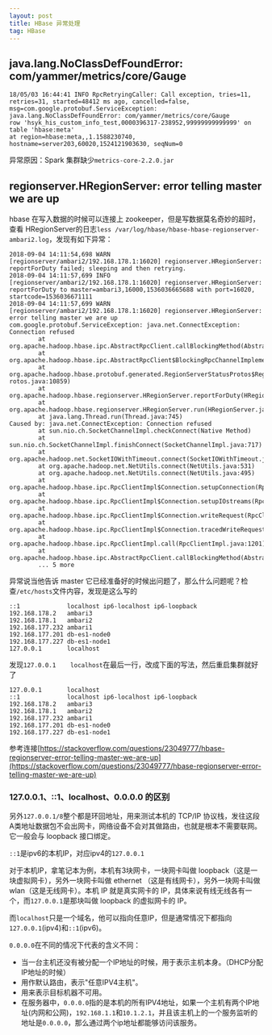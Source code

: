 ```yaml
---
layout: post
title: HBase 异常处理
tag: HBase
---
```

## java.lang.NoClassDefFoundError: com/yammer/metrics/core/Gauge
```console
18/05/03 16:44:41 INFO RpcRetryingCaller: Call exception, tries=11, retries=31, started=48412 ms ago, cancelled=false, 
msg=com.google.protobuf.ServiceException: java.lang.NoClassDefFoundError: com/yammer/metrics/core/Gauge 
row 'hsyk_his_custom_info_test,0000396317-238952,99999999999999' on table 'hbase:meta' 
at region=hbase:meta,,1.1588230740, hostname=server203,60020,1524121903630, seqNum=0
```

异常原因：Spark 集群缺少`metrics-core-2.2.0.jar`


## regionserver.HRegionServer: error telling master we are up
hbase 在写入数据的时候可以连接上 zookeeper，但是写数据莫名奇妙的超时，查看 HRegionServer的日志`less /var/log/hbase/hbase-hbase-regionserver-ambari2.log`，发现有如下异常：
```console
2018-09-04 14:11:54,698 WARN  [regionserver/ambari2/192.168.178.1:16020] regionserver.HRegionServer: reportForDuty failed; sleeping and then retrying.
2018-09-04 14:11:57,699 INFO  [regionserver/ambari2/192.168.178.1:16020] regionserver.HRegionServer: reportForDuty to master=ambari3,16000,1536036665688 with port=16020, startcode=1536036671111
2018-09-04 14:11:57,699 WARN  [regionserver/ambari2/192.168.178.1:16020] regionserver.HRegionServer: error telling master we are up
com.google.protobuf.ServiceException: java.net.ConnectException: Connection refused
        at org.apache.hadoop.hbase.ipc.AbstractRpcClient.callBlockingMethod(AbstractRpcClient.java:228)
        at org.apache.hadoop.hbase.ipc.AbstractRpcClient$BlockingRpcChannelImplementation.callBlockingMethod(AbstractRpcClient.java:292)
        at org.apache.hadoop.hbase.protobuf.generated.RegionServerStatusProtos$RegionServerStatusService$BlockingStub.regionServerStartup(RegionServerStatusP
rotos.java:10859)
        at org.apache.hadoop.hbase.regionserver.HRegionServer.reportForDuty(HRegionServer.java:2468)
        at org.apache.hadoop.hbase.regionserver.HRegionServer.run(HRegionServer.java:957)
        at java.lang.Thread.run(Thread.java:745)
Caused by: java.net.ConnectException: Connection refused
        at sun.nio.ch.SocketChannelImpl.checkConnect(Native Method)
        at sun.nio.ch.SocketChannelImpl.finishConnect(SocketChannelImpl.java:717)
        at org.apache.hadoop.net.SocketIOWithTimeout.connect(SocketIOWithTimeout.java:206)
        at org.apache.hadoop.net.NetUtils.connect(NetUtils.java:531)
        at org.apache.hadoop.net.NetUtils.connect(NetUtils.java:495)
        at org.apache.hadoop.hbase.ipc.RpcClientImpl$Connection.setupConnection(RpcClientImpl.java:410)
        at org.apache.hadoop.hbase.ipc.RpcClientImpl$Connection.setupIOstreams(RpcClientImpl.java:716)
        at org.apache.hadoop.hbase.ipc.RpcClientImpl$Connection.writeRequest(RpcClientImpl.java:889)
        at org.apache.hadoop.hbase.ipc.RpcClientImpl$Connection.tracedWriteRequest(RpcClientImpl.java:856)
        at org.apache.hadoop.hbase.ipc.RpcClientImpl.call(RpcClientImpl.java:1201)
        at org.apache.hadoop.hbase.ipc.AbstractRpcClient.callBlockingMethod(AbstractRpcClient.java:218)
        ... 5 more
```

异常说当他告诉 master 它已经准备好的时候出问题了，那么什么问题呢？检查`/etc/hosts`文件内容，发现是这么写的
```shell
::1             localhost ip6-localhost ip6-loopback
192.168.178.2   ambari3
192.168.178.1   ambari2
192.168.177.232 ambari1
192.168.177.201 db-es1-node0
192.168.177.227 db-es1-node1
127.0.0.1       localhost
```

发现`127.0.0.1    localhost`在最后一行，改成下面的写法，然后重启集群就好了
```shell
127.0.0.1       localhost
::1             localhost ip6-localhost ip6-loopback
192.168.178.2   ambari3
192.168.178.1   ambari2
192.168.177.232 ambari1
192.168.177.201 db-es1-node0
192.168.177.227 db-es1-node1
```

参考连接[https://stackoverflow.com/questions/23049777/hbase-regionserver-error-telling-master-we-are-up](https://stackoverflow.com/questions/23049777/hbase-regionserver-error-telling-master-we-are-up)

### 127.0.0.1、::1、localhost、0.0.0.0 的区别

另外`127.0.0.1/8`整个都是环回地址，用来测试本机的 TCP/IP 协议栈，发往这段A类地址数据包不会出网卡，网络设备不会对其做路由，也就是根本不需要联网。它一般会与 loopback 接口绑定。

`::1`是ipv6的本机IP，对应ipv4的`127.0.0.1`

对于本机IP，拿笔记本为例，本机有3块网卡，一块网卡叫做 loopback（这是一块虚拟网卡），另外一块网卡叫做 ethernet （这是有线网卡），另外一块网卡叫做 wlan（这是无线网卡）。本机 IP 就是真实网卡的 IP，具体来说有线无线各有一个，而`127.0.0.1`是那块叫做 loopback 的虚拟网卡的 IP。

而`localhost`只是一个域名，他可以指向任意IP，但是通常情况下都指向`127.0.0.1`(ipv4)和`::1`(ipv6)。

`0.0.0.0`在不同的情况下代表的含义不同：
* 当一台主机还没有被分配一个IP地址的时候，用于表示主机本身。（DHCP分配IP地址的时候）
* 用作默认路由，表示"任意IPV4主机"。
* 用来表示目标机器不可用。
* 在服务器中，`0.0.0.0`指的是本机的所有IPV4地址，如果一个主机有两个IP地址(内网和公网)，`192.168.1.1`和`10.1.2.1`，并且该主机上的一个服务监听的地址是`0.0.0.0`，那么通过两个ip地址都能够访问该服务。



